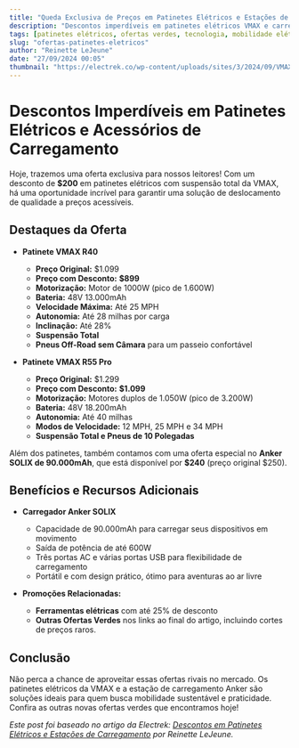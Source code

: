 ```yaml
---
title: "Queda Exclusiva de Preços em Patinetes Elétricos e Estações de Carregamento"
description: "Descontos imperdíveis em patinetes elétricos VMAX e carregadores Anker, além de outras ofertas verdes."
tags: [patinetes elétricos, ofertas verdes, tecnologia, mobilidade elétrica]
slug: "ofertas-patinetes-eletricos"
author: "Reinette LeJeune"
date: "27/09/2024 00:05"
thumbnail: "https://electrek.co/wp-content/uploads/sites/3/2024/09/VMAX-R40-Pro-Electric-Scooter.jpg?quality=82&strip=all&w=1200"
---
```


# Descontos Imperdíveis em Patinetes Elétricos e Acessórios de Carregamento

Hoje, trazemos uma oferta exclusiva para nossos leitores! Com um desconto de **$200** em patinetes elétricos com suspensão total da VMAX, há uma oportunidade incrível para garantir uma solução de deslocamento de qualidade a preços acessíveis.

## Destaques da Oferta

- **Patinete VMAX R40**
  - **Preço Original:** $1.099
  - **Preço com Desconto:** **$899**
  - **Motorização:** Motor de 1000W (pico de 1.600W)
  - **Bateria:** 48V 13.000mAh
  - **Velocidade Máxima:** Até 25 MPH
  - **Autonomia:** Até 28 milhas por carga
  - **Inclinação:** Até 28%
  - **Suspensão Total**
  - **Pneus Off-Road sem Câmara** para um passeio confortável
  
- **Patinete VMAX R55 Pro**
  - **Preço Original:** $1.299
  - **Preço com Desconto:** **$1.099**
  - **Motorização:** Motores duplos de 1.050W (pico de 3.200W)
  - **Bateria:** 48V 18.200mAh
  - **Autonomia:** Até 40 milhas
  - **Modos de Velocidade:** 12 MPH, 25 MPH e 34 MPH
  - **Suspensão Total e Pneus de 10 Polegadas**
  
Além dos patinetes, também contamos com uma oferta especial no **Anker SOLIX de 90.000mAh**, que está disponível por **$240** (preço original $250). 

## Benefícios e Recursos Adicionais

- **Carregador Anker SOLIX**
  - Capacidade de 90.000mAh para carregar seus dispositivos em movimento
  - Saída de potência de até 600W
  - Três portas AC e várias portas USB para flexibilidade de carregamento
  - Portátil e com design prático, ótimo para aventuras ao ar livre
  
- **Promoções Relacionadas:**
  - **Ferramentas elétricas** com até 25% de desconto
  - **Outras Ofertas Verdes** nos links ao final do artigo, incluindo cortes de preços raros.

## Conclusão

Não perca a chance de aproveitar essas ofertas rivais no mercado. Os patinetes elétricos da VMAX e a estação de carregamento Anker são soluções ideais para quem busca mobilidade sustentável e praticidade. Confira as outras novas ofertas verdes que encontramos hoje!

*Este post foi baseado no artigo da Electrek: [Descontos em Patinetes Elétricos e Estações de Carregamento](https://electrek.co/2024/09/26/vmax-r40-r50-pro-full-suspension-electric-scooter-anker-solix-ac-station-more/) por Reinette LeJeune.*